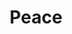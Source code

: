 ---
pid: llp141
title: Peace
location_transcription: on libory
coordinates: "[-75.17108124796, 39.959688261213]"
zipcode: '19120'
gen_neighborhood: North Philadelphia
neighborhood: Logan,Olney
outside_phl: 
age: '13'
age_range: 13-19
instagram: 
image_file_name: llp_141.jpg
proposal_transcription: Peace sign
topic: Love
topic_summary: '0'
type: Sculpture Statue
keywords_other: 
credit: Cristino Rivera
image_labels: Peace
twitter: 
facebook: 
permalink: "/monuments/llp141/"
layout: item-page
---